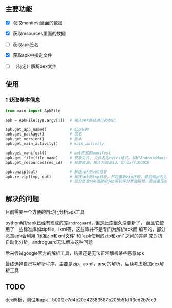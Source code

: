 ## 主要功能

- [x] 获取manifest里面的数据
- [x] 获取resources里面的数据
- [ ] 获取apk签名
- [x] 获取apk中指定文件
- [ ] （待定）解析dex文件


## 使用

### 1 获取基本信息

```python
from main import ApkFile

apk = ApkFile(sys.argv[1])  # 输入apk路径进行初始化

apk.get_app_name()          # app名称
apk.get_package()           # 包名
apk.get_version()           # 版本
apk.get_main_activity()     # main_activity

apk.get_manifest()          # xml格式的manifest
apk.get_file(file_name)     # 获取文件, 文件名为bytes格式，如b"AndroidManifest.xml"
apk.get_resources(res_id)   # 获取资源，输入为资源id，如 0x7f100010

apk.unzip(out)              # 解压apk到out目录
apk.re_zip(tmp, out)        # 解压apk到tmp目录，然后重新zip压缩，最后输出名为out的文件，非重打包
                            # 部分恶意apk直接用jeb等软件分析会报错，直接重压缩一遍就可以正常分析了

```

## 解决的问题

目前需要一个方便的自动化分析apk工具

python解析apk已经有现成的库`androguard`，但是此库很久没更新了，
而且它使用了一些标准库如zipfile，lxml等，这些库并不是专门为解析apk而
编写的，部分恶意apk会利用 ‘标准zip和xml文件’ 和 ‘apk使用的zip和xml’ 之间的差异
来对抗自动化分析，androguard无法解决这种问题

后来尝试google官方的解析工具，结果还是无法正常解析某些恶意apk

最终选择自己写解析程序，主要是zip，axml，arsc的解析，后续考虑增加dex解析工具

## TODO

dex解析，测试用apk：b00f2e7d4b20c42383587b205b51dff3ed2b7ec9

